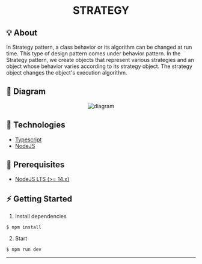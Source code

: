 <h1 align="center">
  STRATEGY
</h1>

## :bulb: About
In Strategy pattern, a class behavior or its algorithm can be changed at run time. This type of design pattern comes under behavior pattern. In the Strategy pattern, we create objects that represent various strategies and an object whose behavior varies according to its strategy object. The strategy object changes the object's execution algorithm.

## :mag_right: Diagram

<p align="center">
  <img alt="diagram" src="https://user-images.githubusercontent.com/40550247/117999952-c1b0a400-b31b-11eb-8a33-2aa3993bda64.jpg" />
</p>

## :rocket: Technologies

* [Typescript](https://www.typescriptlang.org/)
* [NodeJS](https://nodejs.org/en/)

## :electric_plug: Prerequisites

- [NodeJS LTS (>= 14.x)](https://nodejs.org/)

## :zap: Getting Started

1. Install dependencies
```shell
$ npm install
```

2. Start
```shell
$ npm run dev
```
---
